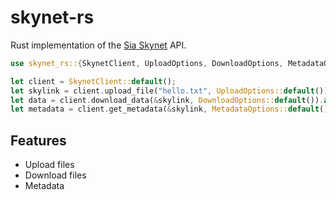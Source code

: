 # skynet-rs

Rust implementation of the [Sia Skynet](https://siasky.net) API.

```rust
use skynet_rs::{SkynetClient, UploadOptions, DownloadOptions, MetadataOptions};

let client = SkynetClient::default();
let skylink = client.upload_file("hello.txt", UploadOptions::default()).await?;
let data = client.download_data(&skylink, DownloadOptions::default()).await?;
let metadata = client.get_metadata(&skylink, MetadataOptions::default()).await?;
```

## Features

- Upload files
- Download files
- Metadata
